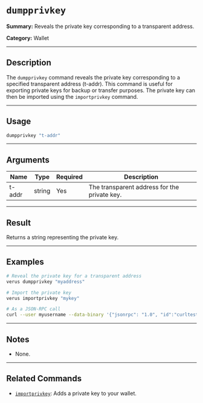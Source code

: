 # `dumpprivkey`

**Summary:**
Reveals the private key corresponding to a transparent address.

**Category:**
Wallet

---

## Description
The `dumpprivkey` command reveals the private key corresponding to a specified transparent address (t-addr). This command is useful for exporting private keys for backup or transfer purposes. The private key can then be imported using the `importprivkey` command.

---

## Usage
```bash
dumpprivkey "t-addr"
```

---

## Arguments
| Name   | Type   | Required | Description                                                                 |
|--------|--------|----------|-----------------------------------------------------------------------------|
| t-addr | string | Yes      | The transparent address for the private key.                                |

---

## Result
Returns a string representing the private key.

---

## Examples
```bash
# Reveal the private key for a transparent address
verus dumpprivkey "myaddress"

# Import the private key
verus importprivkey "mykey"

# As a JSON-RPC call
curl --user myusername --data-binary '{"jsonrpc": "1.0", "id":"curltest", "method": "dumpprivkey", "params": ["myaddress"] }' -H 'content-type: text/plain;' http://127.0.0.1:27486/
```

---

## Notes
- None.

---

## Related Commands
- [`importprivkey`](./importprivkey.md): Adds a private key to your wallet. 